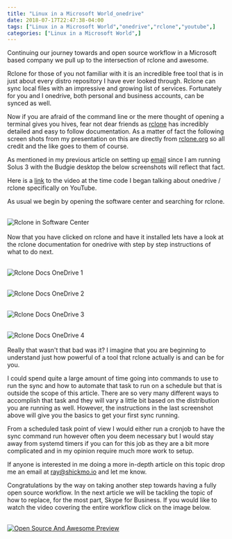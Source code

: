 ```yaml
---
title: "Linux in a Microsoft World_onedrive"
date: 2018-07-17T22:47:38-04:00
tags: ["Linux in a Microsoft World","onedrive","rclone","youtube",]
categories: ["Linux in a Microsoft World",]
---
```


Continuing our journey towards and open source workflow in a Microsoft based company we pull up to the intersection of rclone and awesome.

Rclone for those of you not familiar with it is an incredible free tool that is in just about every distro repository I have ever looked through. Rclone can sync local files with an impressive and growing list of services. Fortunately for you and I onedrive, both personal and business accounts, can be synced as well.

Now if you are afraid of the command line or the mere thought of opening a terminal gives you hives, fear not dear friends as [rclone](rclone.org) has incredibly detailed and easy to follow documentation. As a matter of fact the following screen shots from my presentation on this are directly from [rclone.org](rclone.org) so all credit and the like goes to them of course.

As mentioned in my previous article on setting up [email](/post/linux-in-a-microsoft-world_email) since I am running Solus 3 with the Budgie desktop the below screenshots will reflect that fact.

Here is a [link](https://youtu.be/kEo821R7Sis?t=23m18s) to the video at the time code I began talking about onedrive / rclone specifically on YouTube.

As usual we begin by opening the software center and searching for rclone.<br /> <br />

![Rclone in Software Center](/screenshots/linux-in-a-microsoft-world_onedrive/software-center-rclone.png)
<br /> <br />
Now that you have clicked on rclone and have it installed lets have a look at the rclone documentation for onedrive with step by step instructions of what to do next.<br /> <br />

![Rclone Docs OneDrive 1](/screenshots/linux-in-a-microsoft-world_onedrive/rclone-docs-onedrive-1.png)
<br /> <br />

![Rclone Docs OneDrive 2](/screenshots/linux-in-a-microsoft-world_onedrive/rclone-docs-onedrive-2.png)
<br /> <br />

![Rclone Docs OneDrive 3](/screenshots/linux-in-a-microsoft-world_onedrive/rclone-docs-onedrive-3.png)
<br /> <br />

![Rclone Docs OneDrive 4](/screenshots/linux-in-a-microsoft-world_onedrive/rclone-docs-onedrive-4.png)
<br /> <br />
Really that wasn't that bad was it? I imagine that you are beginning to understand just how powerful of a tool that rclone actually is and can be for you.

I could spend quite a large amount of time going into commands to use to run the sync and how to automate that task to run on a schedule but that is outside the scope of this article. There are so very many different ways to accomplish that task and they will vary a little bit based on the distribution you are running as well. However, the instructions in the last screenshot above will give you the basics to get your first sync running.

From a scheduled task point of view I would either run a cronjob to have the sync command run however often you deem necessary but I would stay away from systemd timers if you can for this job as they are a bit more complicated and in my opinion require much more work to setup.

If anyone is interested in me doing a more in-depth article on this topic drop me an email at ray@shickmo.io and let me know.

Congratulations by the way on taking another step towards having a fully open source workflow. In the next article we will be tackling the topic of how to replace, for the most part, Skype for Business. If you would like to watch the video covering the entire workflow click on the image below.<br /><br />

[![Open Source And Awesome Preview](/screenshots/linux-in-a-microsoft-world_email/osaa-preview.png)](https://youtu.be/kEo821R7Sis)
